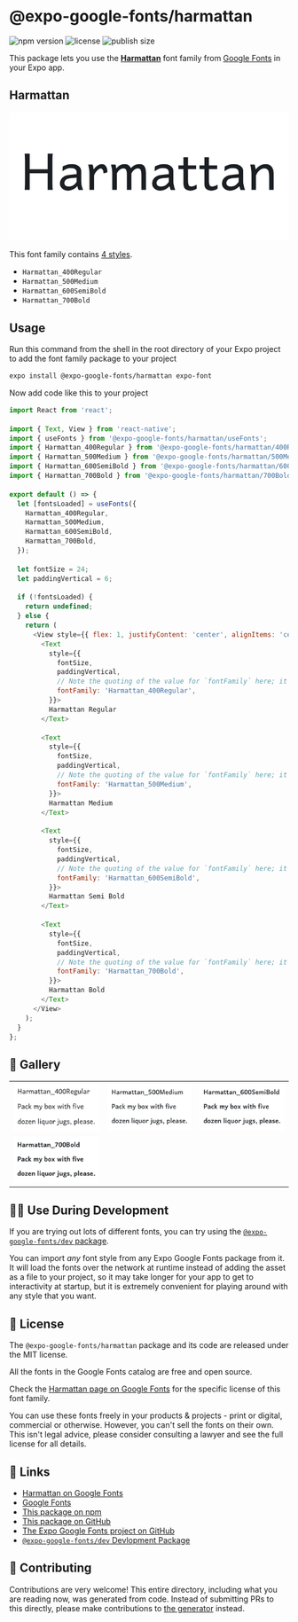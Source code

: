 # @expo-google-fonts/harmattan

![npm version](https://flat.badgen.net/npm/v/@expo-google-fonts/harmattan)
![license](https://flat.badgen.net/github/license/expo/google-fonts)
![publish size](https://flat.badgen.net/packagephobia/install/@expo-google-fonts/harmattan)

This package lets you use the [**Harmattan**](https://fonts.google.com/specimen/Harmattan) font family from [Google Fonts](https://fonts.google.com/) in your Expo app.

## Harmattan

![Harmattan](./font-family.png)

This font family contains [4 styles](#-gallery).

- `Harmattan_400Regular`
- `Harmattan_500Medium`
- `Harmattan_600SemiBold`
- `Harmattan_700Bold`

## Usage

Run this command from the shell in the root directory of your Expo project to add the font family package to your project
```sh
expo install @expo-google-fonts/harmattan expo-font
```

Now add code like this to your project
```js
import React from 'react';

import { Text, View } from 'react-native';
import { useFonts } from '@expo-google-fonts/harmattan/useFonts';
import { Harmattan_400Regular } from '@expo-google-fonts/harmattan/400Regular';
import { Harmattan_500Medium } from '@expo-google-fonts/harmattan/500Medium';
import { Harmattan_600SemiBold } from '@expo-google-fonts/harmattan/600SemiBold';
import { Harmattan_700Bold } from '@expo-google-fonts/harmattan/700Bold';

export default () => {
  let [fontsLoaded] = useFonts({
    Harmattan_400Regular,
    Harmattan_500Medium,
    Harmattan_600SemiBold,
    Harmattan_700Bold,
  });

  let fontSize = 24;
  let paddingVertical = 6;

  if (!fontsLoaded) {
    return undefined;
  } else {
    return (
      <View style={{ flex: 1, justifyContent: 'center', alignItems: 'center' }}>
        <Text
          style={{
            fontSize,
            paddingVertical,
            // Note the quoting of the value for `fontFamily` here; it expects a string!
            fontFamily: 'Harmattan_400Regular',
          }}>
          Harmattan Regular
        </Text>

        <Text
          style={{
            fontSize,
            paddingVertical,
            // Note the quoting of the value for `fontFamily` here; it expects a string!
            fontFamily: 'Harmattan_500Medium',
          }}>
          Harmattan Medium
        </Text>

        <Text
          style={{
            fontSize,
            paddingVertical,
            // Note the quoting of the value for `fontFamily` here; it expects a string!
            fontFamily: 'Harmattan_600SemiBold',
          }}>
          Harmattan Semi Bold
        </Text>

        <Text
          style={{
            fontSize,
            paddingVertical,
            // Note the quoting of the value for `fontFamily` here; it expects a string!
            fontFamily: 'Harmattan_700Bold',
          }}>
          Harmattan Bold
        </Text>
      </View>
    );
  }
};

```

## 🔡 Gallery


||||
|-|-|-|
|![Harmattan_400Regular](.//400Regular/Harmattan_400Regular.ttf.png)|![Harmattan_500Medium](.//500Medium/Harmattan_500Medium.ttf.png)|![Harmattan_600SemiBold](.//600SemiBold/Harmattan_600SemiBold.ttf.png)||
|![Harmattan_700Bold](.//700Bold/Harmattan_700Bold.ttf.png)||||


## 👩‍💻 Use During Development

If you are trying out lots of different fonts, you can try using the [`@expo-google-fonts/dev` package](https://github.com/expo/google-fonts/tree/master/font-packages/dev#readme).

You can import *any* font style from any Expo Google Fonts package from it. It will load the fonts
over the network at runtime instead of adding the asset as a file to your project, so it may take longer
for your app to get to interactivity at startup, but it is extremely convenient
for playing around with any style that you want.

## 📖 License

The `@expo-google-fonts/harmattan` package and its code are released under the MIT license.

All the fonts in the Google Fonts catalog are free and open source.

Check the [Harmattan page on Google Fonts](https://fonts.google.com/specimen/Harmattan) for the specific license of this font family.

You can use these fonts freely in your products & projects - print or digital, commercial or otherwise. However, you can't sell the fonts on their own. This isn't legal advice, please consider consulting a lawyer and see the full license for all details.

## 🔗 Links

- [Harmattan on Google Fonts](https://fonts.google.com/specimen/Harmattan)
- [Google Fonts](https://fonts.google.com/)
- [This package on npm](https://www.npmjs.com/package/@expo-google-fonts/harmattan)
- [This package on GitHub](https://github.com/expo/google-fonts/tree/master/font-packages/harmattan)
- [The Expo Google Fonts project on GitHub](https://github.com/expo/google-fonts)
- [`@expo-google-fonts/dev` Devlopment Package](https://github.com/expo/google-fonts/tree/master/font-packages/dev)

## 🤝 Contributing

Contributions are very welcome! This entire directory, including what you are reading now, was generated from code. Instead of submitting PRs to this directly, please make contributions to [the generator](https://github.com/expo/google-fonts/tree/master/packages/generator) instead.

